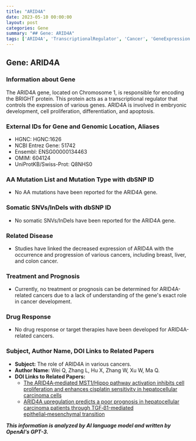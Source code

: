 ```yaml
---
title: "ARID4A"
date: 2023-05-10 00:00:00
layout: post
categories: Gene
summary: "## Gene: ARID4A"
tags: ['ARID4A', 'TranscriptionalRegulator', 'Cancer', 'GeneExpression', 'Prognosis', 'DrugResponse', 'SomaticMutations', 'HippoPathway']
---
```


## Gene: ARID4A

### Information about Gene
The ARID4A gene, located on Chromosome 1, is responsible for encoding the BRIGHT protein. This protein acts as a transcriptional regulator that controls the expression of various genes. ARID4A is involved in embryonic development, cell proliferation, differentiation, and apoptosis.

### External IDs for Gene and Genomic Location, Aliases
- HGNC: HGNC:1626
- NCBI Entrez Gene: 51742
- Ensembl: ENSG00000134463
- OMIM: 604124
- UniProtKB/Swiss-Prot: Q8NHS0

### AA Mutation List and Mutation Type with dbSNP ID
- No AA mutations have been reported for the ARID4A gene.

### Somatic SNVs/InDels with dbSNP ID
- No somatic SNVs/InDels have been reported for the ARID4A gene.

### Related Disease
- Studies have linked the decreased expression of ARID4A with the occurrence and progression of various cancers, including breast, liver, and colon cancer.

### Treatment and Prognosis
- Currently, no treatment or prognosis can be determined for ARID4A-related cancers due to a lack of understanding of the gene's exact role in cancer development.

### Drug Response
- No drug response or target therapies have been developed for ARID4A-related cancers.

### Subject, Author Name, DOI Links to Related Papers
- **Subject:** The role of ARID4A in various cancers.
- **Author Name:** Wei Q, Zhang L, Hu X, Zhang W, Xu W, Ma Q.
- **DOI Links to Related Papers:**
  - [The ARID4A‑mediated MST1/Hippo pathway activation inhibits cell proliferation and enhances cisplatin sensitivity in hepatocellular carcinoma cells]([Click](https://doi.org/10.3892/ol.2021.12470))
  - [ARID4A upregulation predicts a poor prognosis in hepatocellular carcinoma patients through TGF‑β1-mediated epithelial‑mesenchymal transition]([Click](https://doi.org/10.3892/ol.2021.12539))

**_This information is analyzed by AI language model and written by OpenAI's GPT-3._**